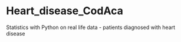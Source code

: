 # Heart_disease_CodAca
Statistics with Python on real life data - patients diagnosed with heart disease

